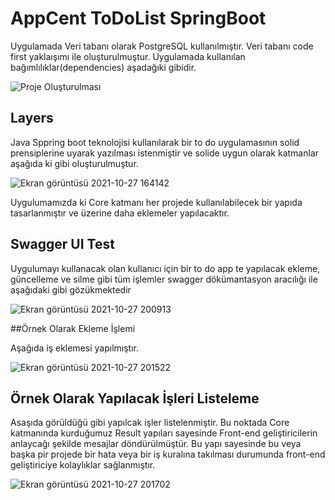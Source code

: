 # AppCent ToDoList SpringBoot

Uygulamada Veri tabanı olarak PostgreSQL kullanılmıştır. Veri tabanı code first yaklaışımı ile oluşturulmuştur.
Uygulamada kullanılan bağımlılıklar(dependencies) aşadağıki gibidir.

![Proje Oluşturulması](https://user-images.githubusercontent.com/59101018/139122553-b92d4df9-27ea-43bc-9ac2-daf1a29a1aaa.png)



## Layers

Java Sppring boot teknolojisi kullanılarak bir to do uygulamasının solid prensiplerine uyarak yazılması istenmiştir ve solide uygun olarak katmanlar aşağıda ki gibi oluşturulmuştur.

![Ekran görüntüsü 2021-10-27 164142](https://user-images.githubusercontent.com/59101018/139120871-a84c5f28-3a85-4897-be3f-37776f02f4cc.png)

Uygulumamızda ki Core katmanı her projede kullanılabilecek bir yapıda tasarlanmıştır ve üzerine daha eklemeler yapılacaktır.

## Swagger UI Test

Uygulumayı kullanacak olan kullanıcı için bir to do app te yapılacak ekleme, güncelleme ve silme gibi tüm işlemler swagger dökümantasyon aracılığı ile aşağıdaki gibi gözükmektedir 

![Ekran görüntüsü 2021-10-27 200913](https://user-images.githubusercontent.com/59101018/139122728-61fc5ce2-0e8f-4013-9272-c446bb9f1b29.png)

##Örnek Olarak Ekleme İşlemi 

Aşağıda iş eklemesi yapılmıştır.

![Ekran görüntüsü 2021-10-27 201522](https://user-images.githubusercontent.com/59101018/139123689-3927c020-aa5d-46fe-830e-43f1dbbed52c.png)

## Örnek Olarak Yapılacak İşleri Listeleme  
Asaşıda görüldüğü gibi yapılcak işler listelenmiştir. Bu noktada Core katmanında kurduğumuz Result yapıları sayesinde Front-end geliştiricilerin anlaycağı şekilde mesajlar 
döndürülmüştür. Bu yapı sayesinde bu veya başka pir projede bir hata veya bir iş kuralına takılması durumunda front-end geliştiriciye kolaylıklar sağlanmıştır.

![Ekran görüntüsü 2021-10-27 201702](https://user-images.githubusercontent.com/59101018/139123879-7f44876a-c1be-44b6-8203-27435704dd25.png)


  
